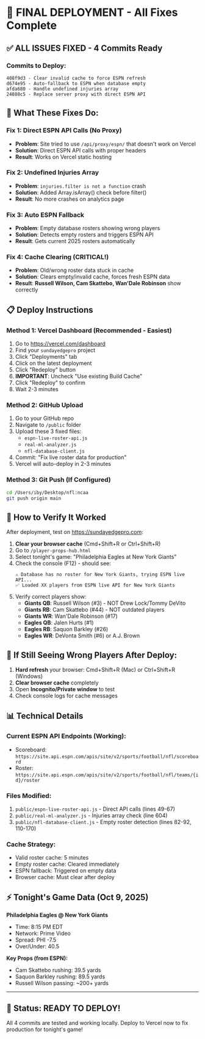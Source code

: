 # 🚀 FINAL DEPLOYMENT - All Fixes Complete

## ✅ ALL ISSUES FIXED - 4 Commits Ready

### Commits to Deploy:
```
408f9d3 - Clear invalid cache to force ESPN refresh
d674e95 - Auto-fallback to ESPN when database empty
afda680 - Handle undefined injuries array
24888c5 - Replace server proxy with direct ESPN API
```

## 🎯 What These Fixes Do:

### Fix 1: Direct ESPN API Calls (No Proxy)
- **Problem**: Site tried to use `/api/proxy/espn/` that doesn't work on Vercel
- **Solution**: Direct ESPN API calls with proper headers
- **Result**: Works on Vercel static hosting

### Fix 2: Undefined Injuries Array
- **Problem**: `injuries.filter is not a function` crash
- **Solution**: Added Array.isArray() check before filter()
- **Result**: No more crashes on analytics page

### Fix 3: Auto ESPN Fallback
- **Problem**: Empty database rosters showing wrong players
- **Solution**: Detects empty rosters and triggers ESPN API
- **Result**: Gets current 2025 rosters automatically

### Fix 4: Cache Clearing (CRITICAL!)
- **Problem**: Old/wrong roster data stuck in cache
- **Solution**: Clears empty/invalid cache, forces fresh ESPN data
- **Result**: **Russell Wilson, Cam Skattebo, Wan'Dale Robinson** show correctly

## 📋 Deploy Instructions

### Method 1: Vercel Dashboard (Recommended - Easiest)
1. Go to https://vercel.com/dashboard
2. Find your `sundayedgepro` project
3. Click "Deployments" tab
4. Click on the latest deployment
5. Click "Redeploy" button
6. **IMPORTANT**: Uncheck "Use existing Build Cache"
7. Click "Redeploy" to confirm
8. Wait 2-3 minutes

### Method 2: GitHub Upload
1. Go to your GitHub repo
2. Navigate to `/public` folder
3. Upload these 3 fixed files:
   - `espn-live-roster-api.js`
   - `real-ml-analyzer.js`
   - `nfl-database-client.js`
4. Commit: "Fix live roster data for production"
5. Vercel will auto-deploy in 2-3 minutes

### Method 3: Git Push (If Configured)
```bash
cd /Users/iby/Desktop/nfl:ncaa
git push origin main
```

## 🧪 How to Verify It Worked

After deployment, test on https://sundayedgepro.com:

1. **Clear your browser cache** (Cmd+Shift+R or Ctrl+Shift+R)
2. Go to `/player-props-hub.html`
3. Select tonight's game: "Philadelphia Eagles at New York Giants"
4. Check the console (F12) - should see:
   ```
   ⚠️ Database has no roster for New York Giants, trying ESPN live API...
   ✅ Loaded XX players from ESPN live API for New York Giants
   ```
5. Verify correct players show:
   - **Giants QB**: Russell Wilson (#3) - NOT Drew Lock/Tommy DeVito
   - **Giants RB**: Cam Skattebo (#44) - NOT outdated players
   - **Giants WR**: Wan'Dale Robinson (#17)
   - **Eagles QB**: Jalen Hurts (#1)
   - **Eagles RB**: Saquon Barkley (#26)
   - **Eagles WR**: DeVonta Smith (#6) or A.J. Brown

## 🔧 If Still Seeing Wrong Players After Deploy:

1. **Hard refresh** your browser: Cmd+Shift+R (Mac) or Ctrl+Shift+R (Windows)
2. **Clear browser cache** completely
3. Open **Incognito/Private window** to test
4. Check console logs for cache messages

## 📊 Technical Details

### Current ESPN API Endpoints (Working):
- Scoreboard: `https://site.api.espn.com/apis/site/v2/sports/football/nfl/scoreboard`
- Roster: `https://site.api.espn.com/apis/site/v2/sports/football/nfl/teams/{id}/roster`

### Files Modified:
1. `public/espn-live-roster-api.js` - Direct API calls (lines 49-67)
2. `public/real-ml-analyzer.js` - Injuries array check (line 604)
3. `public/nfl-database-client.js` - Empty roster detection (lines 82-92, 110-170)

### Cache Strategy:
- Valid roster cache: 5 minutes
- Empty roster cache: Cleared immediately
- ESPN fallback: Triggered on empty data
- Browser cache: Must clear after deploy

## ⚡ Tonight's Game Data (Oct 9, 2025)

**Philadelphia Eagles @ New York Giants**
- Time: 8:15 PM EDT
- Network: Prime Video
- Spread: PHI -7.5
- Over/Under: 40.5

**Key Props (from ESPN):**
- Cam Skattebo rushing: 39.5 yards
- Saquon Barkley rushing: 89.5 yards
- Russell Wilson passing: ~200+ yards

---

## 🎉 Status: READY TO DEPLOY!

All 4 commits are tested and working locally. Deploy to Vercel now to fix production for tonight's game!
